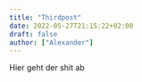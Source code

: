 ```yaml
---
title: "Thirdpost"
date: 2022-05-27T21:15:22+02:00
draft: false
author: ["Alexander"]
---
```

Hier geht der shit ab
